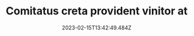 ---
title: "Comitatus creta provident vinitor at"
date: 2023-02-15T13:42:49.484Z
permalink: "/comitatus-creta-provident-vinitor-at/"
---